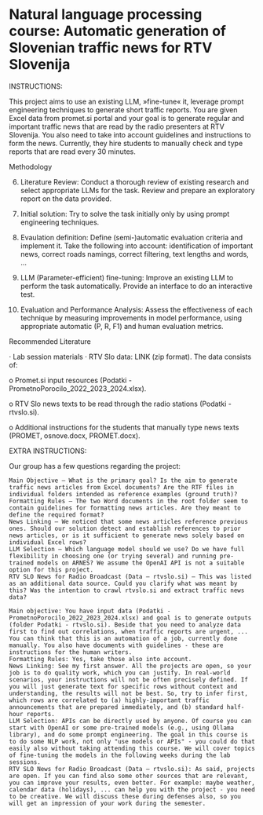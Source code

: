 # Natural language processing course: Automatic generation of Slovenian traffic news for RTV Slovenija

INSTRUCTIONS:

This project aims to use an existing LLM, »fine-tune« it, leverage prompt engineering techniques to generate short traffic reports. You are given Excel data from promet.si portal and your goal is to generate regular and important traffic news that are read by the radio presenters at RTV Slovenija. You also need to take into account guidelines and instructions to form the news. Currently, they hire students to manually check and type reports that are read every 30 minutes.

Methodology

6. Literature Review: Conduct a thorough review of existing research and select appropriate LLMs for the task. Review and prepare an exploratory report on the data provided.

7. Initial solution: Try to solve the task initially only by using prompt engineering techniques.

8. Evaulation definition: Define (semi-)automatic evaluation criteria and implement it. Take the following into account: identification of important news, correct roads namings, correct filtering, text lengths and words, ...

9. LLM (Parameter-efficient) fine-tuning: Improve an existing LLM to perform the task automatically. Provide an interface to do an interactive test.

10. Evaluation and Performance Analysis: Assess the effectiveness of each technique by measuring improvements in model performance, using appropriate automatic (P, R, F1) and human evaluation metrics.

Recommended Literature

· Lab session materials · RTV Slo data: LINK (zip format). The data consists of:

o Promet.si input resources (Podatki - PrometnoPorocilo_2022_2023_2024.xlsx).

o RTV Slo news texts to be read through the radio stations (Podatki - rtvslo.si).

o Additional instructions for the students that manually type news texts (PROMET, osnove.docx, PROMET.docx).


EXTRA INSTRUCTIONS:

Our group has a few questions regarding the project:

    Main Objective – What is the primary goal? Is the aim to generate traffic news articles from Excel documents? Are the RTF files in individual folders intended as reference examples (ground truth)?
    Formatting Rules – The two Word documents in the root folder seem to contain guidelines for formatting news articles. Are they meant to define the required format?
    News Linking – We noticed that some news articles reference previous ones. Should our solution detect and establish references to prior news articles, or is it sufficient to generate news solely based on individual Excel rows?
    LLM Selection – Which language model should we use? Do we have full flexibility in choosing one (or trying several) and running pre-trained models on ARNES? We assume the OpenAI API is not a suitable option for this project.
    RTV SLO News for Radio Broadcast (Data – rtvslo.si) – This was listed as an additional data source. Could you clarify what was meant by this? Was the intention to crawl rtvslo.si and extract traffic news data?

    Main objective: You have input data (Podatki - PrometnoPorocilo_2022_2023_2024.xlsx) and goal is to generate outputs (folder Podatki - rtvslo.si). Beside that you need to analyze data first to find out correlations, when traffic reports are urgent, ... You can think that this is an automation of a job, currently done manually. You also have documents with guidelines - these are instructions for the human writers. 
    Formatting Rules: Yes, take those also into account.
    News Linking: See my first answer. All the projects are open, so your job is to do quality work, which you can justify. In real-world scenarios, your instructions will not be often precisely defined. If you will just generate text for specific rows without context and understanding, the results will not be best. So, try to infer first, which rows are correlated to (a) highly-important traffic announcements that are prepared immediately, and (b) standard half-hour reports.
    LLM Selection: APIs can be directly used by anyone. Of course you can start with OpenAI or some pre-trained models (e.g., using Ollama library), and do some prompt engineering. The goal in this course is to do some NLP work, not only "use models or APIs" - you could do that easily also without taking attending this course. We will cover topics of fine-tuning the models in the following weeks during the lab sessions. 
    RTV SLO News for Radio Broadcast (Data – rtvslo.si): As said, projects are open. If you can find also some other sources that are relevant, you can improve your results, even better. For example: maybe weather, calendar data (holidays), ... can help you with the project - you need to be creative. We will discuss these during defenses also, so you will get an impression of your work during the semester. 
